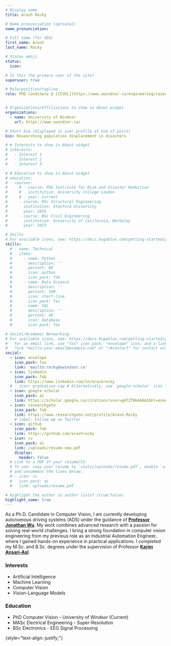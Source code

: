 ```yaml
---
# Display name
title: Arash Rocky

# Name pronunciation (optional)
name_pronunciation: 

# Full name (for SEO)
first_name: Arash
last_name: Rocky

# Status emoji
status:
  icon: 

# Is this the primary user of the site?
superuser: true

# Role/position/tagline
role: PhD Candidate @ [CCVDL](https://www.uwindsor.ca/engineering/research/442/centre-computer-vision-and-deep-learning)


# Organizations/Affiliations to show in About widget
organizations:
  - name: University of Windsor
    url: https://www.uwindsor.ca/

# Short bio (displayed in user profile at end of posts)
bio: Researching population displacement in disasters

# # Interests to show in About widget
# interests:
#   - Interest 1
#   - Interest 2
#   - Interest 3

# # Education to show in About widget
# education:
#   courses:
#     # - course: PhD Institute for Risk and Disaster Reduction
#     #   institution: University College London
#     #   year: Current
#     - course: MSc Structural Engineering
#       institution: Stanford University
#       year: 2015
#     - course: BSc Civil Engineering
#       institution: University of California, Berkeley
#       year: 2013

# Skills
# For available icons, see: https://docs.hugoblox.com/getting-started/page-builder/#icons
skills:
  # - name: Technical
  #   items:
  #     - name: Python
  #       description: ''
  #       percent: 80
  #       icon: python
  #       icon_pack: fab
  #     - name: Data Science
  #       description: ''
  #       percent: 100
  #       icon: chart-line
  #       icon_pack: fas
  #     - name: SQL
  #       description: ''
  #       percent: 40
  #       icon: database
  #       icon_pack: fas

# Social/Academic Networking
# For available icons, see: https://docs.hugoblox.com/getting-started/page-builder/#icons
#   For an email link, use "fas" icon pack, "envelope" icon, and a link in the
#   form "mailto:your-email@example.com" or "/#contact" for contact widget.
social:
  - icon: envelope
    icon_pack: fas
    link: 'mailto:rocky@uwindsor.ca'
  - icon: linkedin
    icon_pack: fab
    link: https://www.linkedin.com/in/arashrocky
  # - icon: graduation-cap # Alternatively, use `google-scholar` icon from `ai` icon pack
  - icon: google-scholar
    icon_pack: ai
    link: https://scholar.google.ca/citations?user=g6TZT0kAAAAJ&hl=en&oi=ao
  - icon: researchgate
    icon_pack: fab
    link: https://www.researchgate.net/profile/Arash-Rocky
    # label: Follow me on Twitter
  - icon: github
    icon_pack: fab
    link: https://github.com/arashrocky
  - icon: cv
    icon_pack: ai
    link: /uploads/resume-new.pdf
    display:
      header: false
  # Link to a PDF of your resume/CV.
  # To use: copy your resume to `static/uploads/resume.pdf`, enable `ai` icons in `params.yaml`,
  # and uncomment the lines below.
  # - icon: cv
  #   icon_pack: ai
  #   link: uploads/resume.pdf

# Highlight the author in author lists? (true/false)
highlight_name: true
---
```


As a Ph.D. Candidate in Computer Vision, I am currently developing autonomous driving systems (ADS) under the guidance of [**Professor Jonathan Wu**](https://www.uwindsor.ca/engineering/electrical/317/dr-jonathan-wu). My work combines advanced research with a passion for solving real-world challenges. I bring a strong foundation in computer vision engineering from my previous role as an Industrial Automation Engineer, where I gained hands-on experience in practical applications. I completed my M.Sc. and B.Sc. degrees under the supervision of Professor [**Karim Ansari-Asl**](https://scholar.google.com/citations?hl=en&user=xlbTBDEAAAAJ&view_op=list_works&sortby=pubdate).

<!-- I'm currently researching household displacement due to disasters at University College London (UCL). My background is in structural engineering and I have over nine years of experience quantifying disaster risks. At the Global Earthquake Model (GEM) Foundation, I conducted earthquake risk assessment at the national and regional scales. At Arup, I was focused on the campus and building-specific scales, with an emphasis on modeling recovery after disasters. -->

<div class="container">
  <div class="row justify-content-between">
    <div class="col">
      <h3>Interests</h3>
      <ul>
        <li>Artificial Intelligence</li>
        <li>Machine Learning</li>
        <li>Computer Vision</li>
        <li>Vision-Language Models</li>
      </ul>
    </div>
    <div class="col">
      <h3>Education</h3>
      <ul>
        <li>PhD Computer Vision - University of Windsor (Current)</li>
        <li>MASc Electrical Engineering - Super-Resolution</li>
        <li>BSc Electronics - EEG Signal Processing</li>
      </ul>
    </div>
  </div>
</div>

{style="text-align: justify;"}

